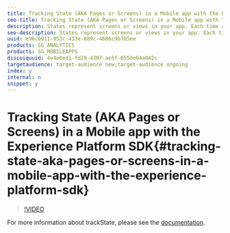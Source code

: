 ```yaml
---
title: Tracking State (AKA Pages or Screens) in a Mobile app with the Experience Platform SDK
seo-title: Tracking State (AKA Pages or Screens) in a Mobile app with the Experience Platform SDK
description: States represent screens or views in your app. Each time a new state is displayed in your application, for example, when a user navigates from the home page to the news feed, "trackState" can be called to send in the State Name (Page Name in Analytics), as well as addiitonal data. This video walks you through how to do it.
seo-description: States represent screens or views in your app. Each time a new state is displayed in your application, for example, when a user navigates from the home page to the news feed, "trackState" can be called to send in the State Name (Page Name in Analytics), as well as addiitonal data. This video walks you through how to do it.
uuid: e96c0911-953c-433e-889c-4686c9b765ee
products: SG_ANALYTICS
products: SG_MOBILEAPPS
discoiquuid: 4e4e0ed1-fd29-4307-ae5f-655de04a042c
targetaudience: target-audience new;target-audience ongoing
index: y
internal: n
snippet: y
---
```


# Tracking State (AKA Pages or Screens) in a Mobile app with the Experience Platform SDK{#tracking-state-aka-pages-or-screens-in-a-mobile-app-with-the-experience-platform-sdk}

>[!VIDEO](https://video.tv.adobe.com/v/26260/?quality=12)

For more information about trackState, please see the [documentation](https://aep-sdks.gitbook.io/docs/using-mobile-extensions/mobile-core/configuration-reference/mobile-core-api-reference).
